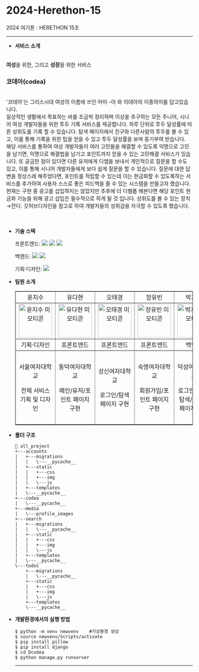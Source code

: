 # 2024-Herethon-15

2024 여기톤 : HERETHON 15조

<hr/>

- **서비스 소개**

<br/>
<strong>여성</strong>을 위한, 그리고 <strong>성장</strong>을 위한 서비스
<br/>
<h3>코데아(codea)</h3>
<br/>
'코데아'는 그리스시대 여성의 이름에 쓰인 어미 -아 와 이데아의 이중의미를 담고있습니다.<br/>
일상적인 생활에서 목표하는 바를 조금씩 정리하며 이상을 추구하는 모든 주니어, 시니어 여성 개발자들을 위한 투두 기록 서비스를 제공합니다.
하루 단위로 투두 달성률에 따른 성취도를 기록 할 수 있습니다.
탐색 페이지에서 친구와 다른사람의 투두를 볼 수 있고, 이를 통해 기록을 위한 팁을 얻을 수 있고 투두 달성률을 보며 동기부여 받습니다.<br/>
해당 서비스를 통하여 여성 개발자들이 여러 고민들을 해결할 수 있도록 익명으로 고민을 남기면, 익명으로 해결법을 남기고 포인트까지 얻을 수 있는 고민해결 서비스가 있습니다.
또 궁금한 점이 있다면 다른 유저에게 디엠을 보내서 개인적으로 질문을 할 수도 있고, 이를 통해 시니어 개발자들에게 보다 쉽게 질문을 할 수 있습니다. 
질문에 대한 답변을 정성스레 해주었다면, 포인트를 적립할 수 있는데 이는 현금화할 수 있도록하는 서비스를 추가하여 사용자 스스로 좋은 피드백을 줄 수 있는 시스템을 만들고자 했습니다.
현재는 구현 중 광고를 삽입하지는 않았지만 추후에 더 디벨롭 해본다면 해당 포인트 현금화 기능을 위해 광고 삽입은 필수적으로 하게 될 것 입니다.
성취도를 볼 수 있는 장치→잔디. 깃허브디자인을 참고로 하여 개발자들의 성취감을 자극할 수 있도록 했습니다.
<br/>
<br/>
<br/>

- **기술 스택**

  <span>프론트엔드: </span> <img src="https://img.shields.io/badge/html-E34F26?style=for-the-badge&logo=html5&logoColor=white"> <img src="https://img.shields.io/badge/css-1572B6?style=for-the-badge&logo=css3&logoColor=white"> <img src="https://img.shields.io/badge/javascript-F7DF1E?style=for-the-badge&logo=javascript&logoColor=black">

  <span>백엔드: </span><img src="https://img.shields.io/badge/python-3776AB?style=for-the-badge&logo=python&logoColor=white"> <img src="https://img.shields.io/badge/django-092E20?style=for-the-badge&logo=Django&logoColor=white">

  <span>기획·디자인: </span> <img src="https://img.shields.io/badge/figma-F24E1E?style=for-the-badge&logo=figma&logoColor=white">

- **팀원 소개**
  <table border="" cellspacing="0" cellpadding="0" width="100%">
  <tr width="100%">
  <td  align="center">윤지수</a></td>
  <td  align="center">유다현</a></td>
  <td  align="center">오태경</a></td>
  <td  align="center">장유빈</a></td>
  <td  align="center">박지예</a></td>
  <td  align="center">김민솔</a></td>
  </tr>
  <tr width="100%">
  <td  align="center"><a href="https://imgbb.com/"><img src="https://i.ibb.co/ZL2hc87/image.png" alt="윤지수 미모티콘" border="0" width="90px"></a></td>
  <td  align="center"><a href="https://imgbb.com/"><img src="https://i.ibb.co/S6c8DVn/image.png" alt="유다현 미모티콘" border="0" width="90px"></a></td>
  <td  align="center"><a href="https://imgbb.com/"><img src="https://i.ibb.co/FnLDjZJ/image.png" alt="오태경 미모티콘" border="0" width="90px"></a></td>
    <td  align="center"><a href="https://imgbb.com/"><img src="https://i.ibb.co/TtFqGPG/image.png" alt="장유빈 미모티콘" border="0" width="90px"></a></td>
  <td  align="center"><a href="https://imgbb.com/"><img src="https://i.ibb.co/C2bXSzc/image.png" alt="박지예 미모티콘" border="0" width="90px"></a></td>
  <td  align="center"><a href="https://imgbb.com/"><img src="https://i.ibb.co/KzmwpDG/image.png" alt="김민솔 미모티콘" border="0" width="90px"></a></td>
  </tr>
  <tr width="100%">
  <td  align="center">기획·디자인</td>
  <td  align="center">프론트엔드</td>
  <td  align="center">프론트엔드</td>
  <td  align="center">프론트엔드</td>
  <td  align="center">백엔드</td>
  <td  align="center">백엔드</td>
  </tr>
      <tr width="100%">
          <td  align="center"><p>서울여자대학교</p><p>전체 서비스 기획 및 디자인</p></td>
           <td  align="center"><p>동덕여자대학교</p><p>메인/유저/포인트 페이지 구현</p></td>
            <td  align="center"><p>성신여자대학교</p><p>로그인/탐색 페이지 구현</p></td>
            <td  align="center"><p>숙명여자대학교</p><p>회원가입/포인트 페이지 구현</p></td>
            <td  align="center"><p>덕성여자대학교</p><p>로그인/메인/탐색/포인트 페이지 구현</p></td>
            <td  align="center"><p>이화여자대학교</p><p>회원가입/메인/탐색/포인트 페이지 구현</p></td>
     </tr>
  </table>

- **폴더 구조**

  ```
  📂 all_project
  +---accounts
  |   +---migrations
  |   |   \---__pycache__
  |   +---static
  |   |   +---css
  |   |   +---img
  |   |   \---js
  |   +---templates
  |   \---__pycache__
  +---codea
  |   \---__pycache__
  +---media
  |   \---profile_images
  +---search
  |   +---migrations
  |   |   \---__pycache__
  |   +---static
  |   |   +---css
  |   |   +---img
  |   |   \---js
  |   +---templates
  |   \---__pycache__
  \---todos
      +---migrations
      |   \---__pycache__
      +---static
      |   +---css
      |   +---img
      |   \---js
      +---templates
      \---__pycache__
  ```

- **개발환경에서의 실행 방법**
  ```
  $ python -m venv newvenv    #가상환경 생성
  $ source newvenv/Scripts/activate
  $ pip install pillow
  $ pip install django
  $ cd Dcodea
  $ python manage.py runserver
  ```
  <hr/>
